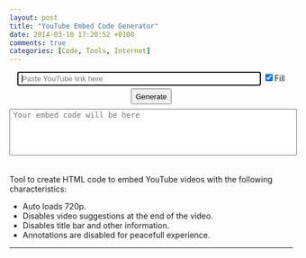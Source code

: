 ```yaml
---
layout: post
title: "YouTube Embed Code Generator"
date: 2014-03-10 17:20:52 +0100
comments: true
categories: [Code, Tools, Internet]
---
```


<script>
function generate() {
	var hlink = document.getElementById("url").value;
	if (hlink != "") {
		var boom = hlink.split("?v=");
		if (boom[1] == null) {
			document.getElementById("code").value = "Invalid URL";
		} else {
			hlink = "//www.youtube.com/embed/" + boom[1] + "?hl=hu_HU&hd=1&vq=hd720&rel=0&showinfo=0&modestbranding=0&autohide=1&showsearch=0&version=3&fs=1&iv_load_policy=3";
			if (document.getElementById("fill").checked) {
				var embedcode = "<iframe src=\"" + hlink + "\" width=\"100%\" height=\"410\" frameborder=\"0\" allowfullscreen></iframe>";
			} else {
				var embedcode = "<iframe src=\"" + hlink + "\" width=\"730\" height=\"410\" frameborder=\"0\" allowfullscreen></iframe>";
			}
			document.getElementById("code").value = embedcode;
			document.getElementById("code").select();
		}
	}
}
</script>

<center><input style="line-height:160p%;padding:3px 6px" type="url" id="url" size="50" autofocus onkeypress="if (event.keyCode == 13) document.getElementById('btn').click()" placeholder="Paste YouTube link here"/>
<input type="checkbox" id="fill" checked>Fill
<button style="height:28px;margin-top:5px;margin-bottom:8px;margin-left:10px;margin-right:10px" id="btn" onclick="generate();" class="generate">Generate</button><br>
<textarea style="resize:none;padding:3px 6px;margin-bottom:20px" placeholder="Your embed code will be here" id="code" cols="60" rows="5" wrap="hard"></textarea></center>

Tool to create HTML code to embed YouTube videos with the following characteristics:

- Auto loads 720p.
- Disables video suggestions at the end of the video.
- Disables title bar and other information.
- Annotations are disabled for peacefull experience.

---
